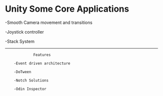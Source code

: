 # Unity Some Core Applications
-Smooth Camera movement and transitions

-Joystick controller

-Stack System

-----------------------------------------------------------------------------------------------------------------
                 Features

        -Event driven architecture

        -DoTween

        -Notch Solutions

        -Odin Inspector

